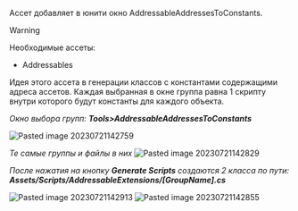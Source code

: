Ассет добавляет в юнити окно AddressableAddressesToConstants.

>[!warning]
>Необходимые ассеты:
> - Addressables

Идея этого ассета в генерации классов с константами содержащими адреса ассетов. 
Каждая выбранная в окне группа равна 1 скрипту внутри которого будут константы для каждого объекта.

*Окно выбора групп: **Tools>AddressableAddressesToConstants***

![Pasted image 20230721142759](https://github.com/ShuraProgerMain/AddressableAddressesToConstant/assets/67688368/5e1cc3af-52d5-48c1-9ff4-f9184d0d8429)

*Те самые группы и файлы в них*
![Pasted image 20230721142829](https://github.com/ShuraProgerMain/AddressableAddressesToConstant/assets/67688368/c0d95b5f-0905-4c7a-b820-6ea4c98fc4f1)

*После нажатия на кнопку **Generate Scripts** создаются 2 класса по пути:
**Assets/Scripts/AddressableExtensions/\[GroupName].cs***

![Pasted image 20230721142913](https://github.com/ShuraProgerMain/AddressableAddressesToConstant/assets/67688368/9ca4fe49-61db-4b23-8d65-70958e370109)
![Pasted image 20230721142855](https://github.com/ShuraProgerMain/AddressableAddressesToConstant/assets/67688368/1c10d2e6-1c62-49fb-b5b7-f0b7d25fad8a)
